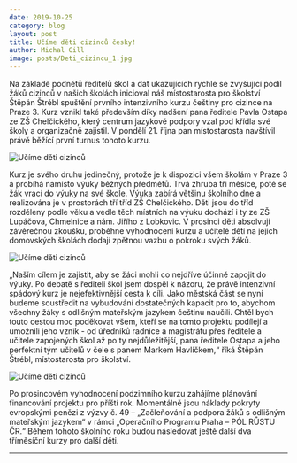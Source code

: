 ```yaml
---
date: 2019-10-25
category: blog
layout: post
title: Učíme děti cizinců česky!
author: Michal Gill
image: posts/Deti_cizincu_1.jpg
---
```


Na základě podnětů ředitelů škol a dat ukazujících rychle se zvyšující podíl žáků cizinců v našich školách inicioval náš místostarosta pro školství Štěpán Štrébl spuštění prvního intenzivního kurzu češtiny pro cizince na Praze 3. Kurz vznikl také především díky nadšení pana ředitele Pavla Ostapa ze ZŠ Chelčického, který centrum jazykové podpory vzal pod křídla své školy a organizačně zajistil. V pondělí 21. října pan místostarosta navštívil právě běžící první turnus tohoto kurzu.  

![Učíme děti cizinců](/assets/img/posts/Deti_cizincu_2.jpg) 

Kurz je svého druhu jedinečný, protože je k dispozici všem školám v Praze 3 a probíhá namísto výuky běžných předmětů. Trvá zhruba tři měsíce, poté se žák vrací do výuky na své škole. Výuka zabírá většinu školního dne a realizována je v prostorách tří tříd ZŠ Chelčického. Děti jsou do tříd rozděleny podle věku a vedle těch místních na výuku dochází i ty ze ZŠ Lupáčova, Chmelnice a nám. Jiřího z Lobkovic. V prosinci děti absolvují závěrečnou zkoušku, proběhne vyhodnocení kurzu a učitelé dětí na jejich domovských školách dodají zpětnou vazbu o pokroku svých žáků.  

![Učíme děti cizinců](/assets/img/posts/Deti_cizincu_3.jpg) 

„Naším cílem je zajistit, aby se žáci mohli co nejdříve účinně zapojit do výuky. Po debatě s řediteli škol jsem dospěl k názoru, že právě intenzivní spádový kurz je nejefektivnější cesta k cíli. Jako městská část se nyní budeme soustředit na vybudování dostatečných kapacit pro to, abychom všechny žáky s odlišným mateřským jazykem češtinu naučili. Chtěl bych touto cestou moc poděkovat všem, kteří se na tomto projektu podílejí a umožnili jeho vznik - od úředníků radnice a magistrátu přes ředitele a učitele zapojených škol až po ty nejdůležitější, pana ředitele Ostapa a jeho perfektní tým učitelů v čele s panem Markem Havlíčkem,“ říká Štěpán Štrébl, místostarosta pro školství.  

![Učíme děti cizinců](/assets/img/posts/Deti_cizincu_4.jpg) 

Po prosincovém vyhodnocení podzimního kurzu zahájíme plánování financování projektu pro příští rok. Momentálně jsou náklady pokryty evropskými penězi z výzvy č. 49 – „Začleňování a podpora žáků s odlišným mateřským jazykem“ v rámci „Operačního Programu Praha – PÓL RŮSTU ČR.“ Během tohoto školního roku budou následovat ještě další dva tříměsíční kurzy pro další děti.  

- - -
